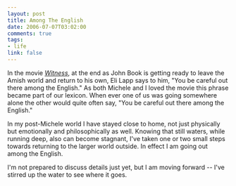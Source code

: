 ```yaml
--- 
layout: post
title: Among The English
date: 2006-07-07T03:02:00
comments: true
tags:
- life
link: false
---
```

In the movie <em><a href="http://imdb.com/title/tt0090329/" title="Witness">Witness</a></em>, at the end as John Book is getting ready to leave the Amish world and return to his own, Eli Lapp says to him, "You be careful out there among the English." As both Michele and I loved the movie this phrase became part of our lexicon. When ever one of us was going somewhere alone the other would quite often say, "You be careful out there among the English."

In my post-Michele world I have stayed close to home, not just physically but emotionally and philosophically as well. Knowing that still waters, while running deep, also can become stagnant, I've taken one or two small steps towards returning to the larger world outside. In effect I am going out among the English.

I'm not prepared to discuss details just yet, but I am moving forward -- I've stirred up the water to see where it goes.
